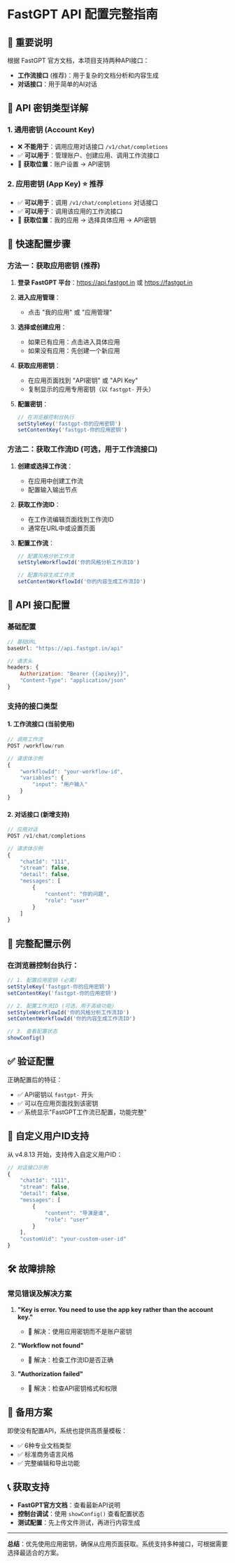 # FastGPT API 配置完整指南

## 🎯 重要说明

根据 FastGPT 官方文档，本项目支持两种API接口：
- **工作流接口** (推荐)：用于复杂的文档分析和内容生成
- **对话接口**：用于简单的AI对话

## 🔑 API 密钥类型详解

### 1. 通用密钥 (Account Key)
- ❌ **不能用于**：调用应用对话接口 `/v1/chat/completions`
- ✅ **可以用于**：管理账户、创建应用、调用工作流接口
- 📍 **获取位置**：账户设置 → API密钥

### 2. 应用密钥 (App Key) ⭐️ 推荐
- ✅ **可以用于**：调用 `/v1/chat/completions` 对话接口
- ✅ **可以用于**：调用该应用的工作流接口
- 📍 **获取位置**：我的应用 → 选择具体应用 → API密钥

## 🚀 快速配置步骤

### 方法一：获取应用密钥 (推荐)

1. **登录 FastGPT 平台**：https://api.fastgpt.in 或 https://fastgpt.in

2. **进入应用管理**：
   - 点击 "我的应用" 或 "应用管理"

3. **选择或创建应用**：
   - 如果已有应用：点击进入具体应用
   - 如果没有应用：先创建一个新应用

4. **获取应用密钥**：
   - 在应用页面找到 "API密钥" 或 "API Key"
   - 复制显示的应用专用密钥（以 `fastgpt-` 开头）

5. **配置密钥**：
   ```javascript
   // 在浏览器控制台执行
   setStyleKey('fastgpt-你的应用密钥')
   setContentKey('fastgpt-你的应用密钥')
   ```

### 方法二：获取工作流ID (可选，用于工作流接口)

1. **创建或选择工作流**：
   - 在应用中创建工作流
   - 配置输入输出节点

2. **获取工作流ID**：
   - 在工作流编辑页面找到工作流ID
   - 通常在URL中或设置页面

3. **配置工作流**：
   ```javascript
   // 配置风格分析工作流
   setStyleWorkflowId('你的风格分析工作流ID')
   
   // 配置内容生成工作流
   setContentWorkflowId('你的内容生成工作流ID')
   ```

## 📡 API 接口配置

### 基础配置
```javascript
// 基础URL
baseUrl: "https://api.fastgpt.in/api"

// 请求头
headers: {
    Authorization: "Bearer {{apikey}}",
    "Content-Type": "application/json"
}
```

### 支持的接口类型

#### 1. 工作流接口 (当前使用)
```javascript
// 调用工作流
POST /workflow/run

// 请求体示例
{
    "workflowId": "your-workflow-id",
    "variables": {
        "input": "用户输入"
    }
}
```

#### 2. 对话接口 (新增支持)
```javascript
// 应用对话
POST /v1/chat/completions

// 请求体示例
{
    "chatId": "111",
    "stream": false,
    "detail": false,
    "messages": [
        {
            "content": "你的问题",
            "role": "user"
        }
    ]
}
```

## 🔧 完整配置示例

### 在浏览器控制台执行：

```javascript
// 1. 配置应用密钥 (必需)
setStyleKey('fastgpt-你的应用密钥')
setContentKey('fastgpt-你的应用密钥')

// 2. 配置工作流ID (可选，用于高级功能)
setStyleWorkflowId('你的风格分析工作流ID')
setContentWorkflowId('你的内容生成工作流ID')

// 3. 查看配置状态
showConfig()
```

## ✅ 验证配置

正确配置后的特征：
- ✅ API密钥以 `fastgpt-` 开头
- ✅ 可以在应用页面找到该密钥
- ✅ 系统显示"FastGPT工作流已配置，功能完整"

## 🔄 自定义用户ID支持

从 v4.8.13 开始，支持传入自定义用户ID：

```javascript
// 对话接口示例
{
    "chatId": "111",
    "stream": false,
    "detail": false,
    "messages": [
        {
            "content": "导演是谁",
            "role": "user"
        }
    ],
    "customUid": "your-custom-user-id"
}
```

## 🛠️ 故障排除

### 常见错误及解决方案

1. **"Key is error. You need to use the app key rather than the account key."**
   - 🔧 解决：使用应用密钥而不是账户密钥

2. **"Workflow not found"**
   - 🔧 解决：检查工作流ID是否正确

3. **"Authorization failed"**
   - 🔧 解决：检查API密钥格式和权限

## 🎁 备用方案

即使没有配置API，系统也提供高质量模板：
- ✅ 6种专业文档类型
- ✅ 标准商务语言风格
- ✅ 完整编辑和导出功能

## 📞 获取支持

- **FastGPT官方文档**：查看最新API说明
- **控制台调试**：使用 `showConfig()` 查看配置状态
- **测试配置**：先上传文件测试，再进行内容生成

---

**总结**：优先使用应用密钥，确保从应用页面获取。系统支持多种接口，可根据需要选择最适合的方案。 